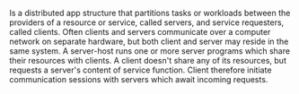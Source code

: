 Is a distributed app structure that partitions tasks or workloads between the providers of a resource or service, called servers, and service requesters, called clients. Often clients and servers communicate over a computer network on separate hardware, but both client and server may reside in the same system. A server-host runs one or more server programs which share their resources with clients.
A client doesn't share any of its resources, but requests a server's content of service function. Client therefore initiate communication sessions with servers which await incoming requests.